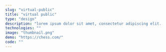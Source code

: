 ```yaml
---
slug: "virtual-public"
title: "virtual public"
type: "design"
description: "lorem ipsum dolor sit amet, consectetur adipiscing elit. integer eu semper lacus. etiam dapibus quis purus et iaculis. nulla in aliquam ante, non scelerisque velit. sed mattis augue massa, sed commodoi."
technologies: ""
image: "thumbnail.png"
demo: "https://chess.com/"
code: ""
---
```


